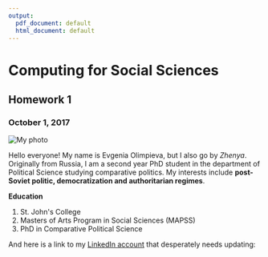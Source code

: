 ```yaml
---
output:
  pdf_document: default
  html_document: default
---
```

# Computing for Social Sciences

## Homework 1

### October 1, 2017


![My photo](/Users/evgeniaolimpieva/Desktop/Zhenya.png)

Hello everyone! My name is Evgenia Olimpieva, but I also go by *Zhenya*. Originally from Russia, I am a second year PhD student in the department of Political Science studying comparative politics. My interests include **post-Soviet politic, democratization and authoritarian regimes**. 


**Education**    
1. St. John's College   
2. Masters of Arts Program in Social Sciences (MAPSS)  
3. PhD in Comparative Political Science 

And here is a link to my [LinkedIn account](https://www.linkedin.com/in/evgenia-olimpieva-02738a56/)
 that desperately needs updating: 


